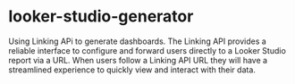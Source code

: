 # looker-studio-generator
Using Linking APi to generate dashboards. The Linking API provides a reliable interface to configure and forward users directly to a Looker Studio report via a URL. When users follow a Linking API URL they will have a streamlined experience to quickly view and interact with their data.
